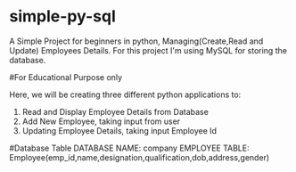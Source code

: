 # simple-py-sql
A Simple Project for beginners in python, Managing(Create,Read and Update) Employees Details. For this project I'm using MySQL for storing the database.

#For Educational Purpose only

Here, we will be creating three different python applications to:
1. Read and Display Employee Details from Database
2. Add New Employee, taking input from user
3. Updating Employee Details, taking input Employee Id

#Database Table
DATABASE NAME: company
EMPLOYEE TABLE:
Employee(emp_id,name,designation,qualification,dob,address,gender)

